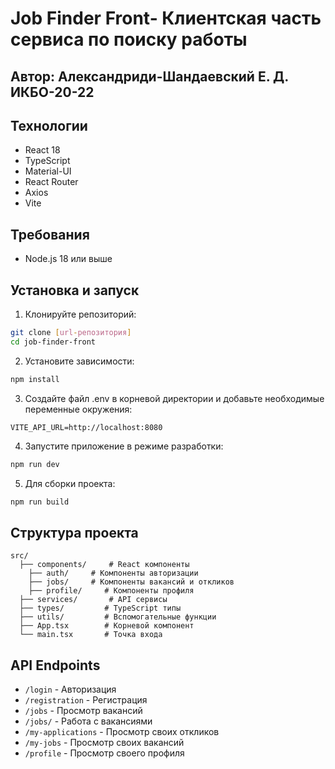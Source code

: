 # Job Finder Front- Клиентская часть сервиса по поиску работы
## Автор: Александриди-Шандаевский Е. Д. ИКБО-20-22

## Технологии
- React 18
- TypeScript
- Material-UI
- React Router
- Axios
- Vite

## Требования
- Node.js 18 или выше

## Установка и запуск

1. Клонируйте репозиторий:
```bash
git clone [url-репозитория]
cd job-finder-front
```

2. Установите зависимости:
```bash
npm install
```

3. Создайте файл .env в корневой директории и добавьте необходимые переменные окружения:
```env
VITE_API_URL=http://localhost:8080
```

4. Запустите приложение в режиме разработки:
```bash
npm run dev
```

5. Для сборки проекта:
```bash
npm run build
```

## Структура проекта
```
src/
  ├── components/     # React компоненты
    ├── auth/     # Компоненты авторизации
    ├── jobs/     # Компоненты вакансий и откликов
    ├── profile/     # Компоненты профиля
  ├── services/       # API сервисы
  ├── types/         # TypeScript типы
  ├── utils/         # Вспомогательные функции
  ├── App.tsx        # Корневой компонент
  └── main.tsx       # Точка входа
```

## API Endpoints
- `/login` - Авторизация
- `/registration` - Регистрация
- `/jobs` - Просмотр вакансий
- `/jobs/` - Работа с вакансиями
- `/my-applications` - Просмотр своих откликов
- `/my-jobs` - Просмотр своих вакансий
- `/profile` - Просмотр своего профиля

